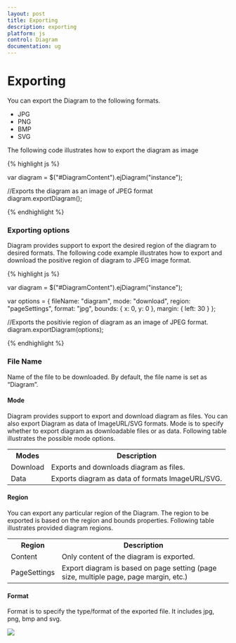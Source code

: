 ```yaml
---
layout: post
title: Exporting
description: exporting
platform: js
control: Diagram
documentation: ug
---
```


# Exporting

You can export the Diagram to the following formats.

* JPG
* PNG
* BMP
* SVG

The following code illustrates how to export the diagram as image

{% highlight js %}

var diagram = $("#DiagramContent").ejDiagram("instance");

//Exports the diagram as an image of JPEG format
diagram.exportDiagram();

{% endhighlight %}

### Exporting options

Diagram provides support to export the desired region of the diagram to desired formats. The following code example illustrates how to export and download the positive region of diagram to JPEG image format.

{% highlight js %}

var diagram = $("#DiagramContent").ejDiagram("instance");

var options = {
    fileName: "diagram",
    mode: "download",
    region: "pageSettings",
    format: "jpg",
    bounds: { x: 0, y: 0 },
    margin: { left: 30 }
};

//Exports the positivie region of diagram as an image of JPEG format.
diagram.exportDiagram(options);

{% endhighlight %}

### File Name

Name of the file to be downloaded. By default, the file name is set as “Diagram”.

#### Mode

Diagram provides support to export and download diagram as files. You can also export Diagram as data of ImageURL/SVG formats. Mode is to specify whether to export diagram as downloadable files or as data. Following table illustrates the possible mode options.

<table>
<tr>
<th>
Modes</th><th>
Description</th></tr>
<tr>
<td>
Download</td><td>
Exports and downloads diagram as files. </td></tr>
<tr>
<td>
Data</td><td>
Exports diagram as data of formats ImageURL/SVG.</td></tr>
</table>

#### Region

You can export any particular region of the Diagram. The region to be exported is based on the region and bounds properties. Following table illustrates provided diagram regions.

<table>
<tr>
<th>
Region</th><th>
Description</th></tr>
<tr>
<td>
Content</td><td>
Only content of the diagram is exported.</td></tr>
<tr>
<td>
PageSettings</td><td>
Export diagram is based on page setting (page size, multiple page, page margin, etc.)</td></tr>
</table>


#### Format

Format is to specify the type/format of the exported file. It includes jpg, png, bmp and svg.

![]("/js/Diagram/Exporting_images/Exporting_img1.png") 